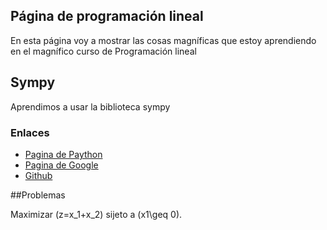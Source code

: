 <script src='https://cdn.mathjax.org/mathjax/latest/MathJax.js?config=TeX-AMS-MML_HTMLorMML'></script> 

## Página de programación lineal

En esta página voy a mostrar  las cosas magníficas que estoy aprendiendo en el magnífico curso de Programación lineal

## Sympy

Aprendimos a usar la biblioteca sympy



### Enlaces

- [Pagina de Paython](https://www.python.org/)
- [Pagina de Google](https://www.google.com)
- [Github](https://github.com)

##Problemas

Maximizar \(z=x_1+x_2\) sijeto a \(x1\geq 0\).